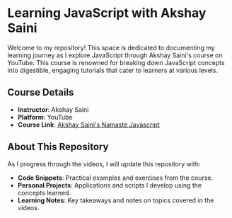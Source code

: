 # Learning JavaScript with Akshay Saini

Welcome to my repository! This space is dedicated to documenting my learning journey as I explore JavaScript through Akshay Saini's course on YouTube. This course is renowned for breaking down JavaScript concepts into digestible, engaging tutorials that cater to learners at various levels.

## Course Details
- **Instructor**: Akshay Saini
- **Platform**: YouTube
- **Course Link**: [Akshay Saini's Namaste Javascript](https://www.youtube.com/watch?v=pN6jk0uUrD8&list=PLlasXeu85E9cQ32gLCvAvr9vNaUccPVNP)

## About This Repository
As I progress through the videos, I will update this repository with:
- **Code Snippets**: Practical examples and exercises from the course.
- **Personal Projects**: Applications and scripts I develop using the concepts learned.
- **Learning Notes**: Key takeaways and notes on topics covered in the videos.
